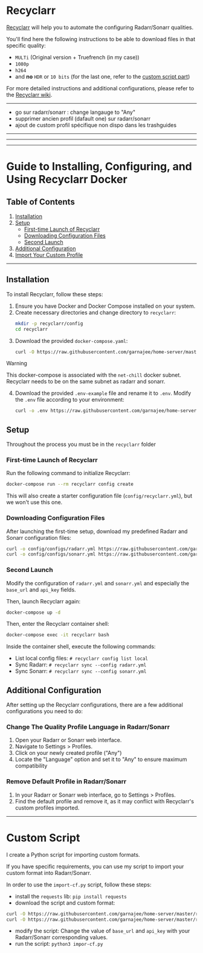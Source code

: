# Recyclarr

[Recyclarr](https://github.com/recyclarr/recyclarr) will help you to automate the configuring Radarr/Sonarr qualities.

You'll find here the following instructions to be able to download files in that specific quality:

- `MULTi` (Original version + Truefrench (in my case))
- `1080p`
- `h264`
- and **no** `HDR` or `10 bits` (for the last one, refer to the [custom script part](#custom-script))

For more detailed instructions and additional configurations, please refer to the [Recyclarr wiki](https://recyclarr.dev/wiki/).

---
  - go sur radarr/sonarr : change langauge to "Any"
  - supprimer ancien profil (dafault one) sur radarr/sonarr
- ajout de custom profil spécifique non dispo dans les trashguides

---
---
---

# Guide to Installing, Configuring, and Using Recyclarr Docker

## Table of Contents

1. [Installation](#installation)
2. [Setup](#setup)
   - [First-time Launch of Recyclarr](#first-time-launch-of-recyclarr)
   - [Downloading Configuration Files](#downloading-configuration-files)
   - [Second Launch](#second-launch)
3. [Additional Configuration](#additional-configuration)
4. [Import Your Custom Profile](#custom-script)

---

## Installation

To install Recyclarr, follow these steps:

1. Ensure you have Docker and Docker Compose installed on your system.
2. Create necessary directories and change directory to `recyclarr`:
   ```bash
   mkdir -p recyclarr/config
   cd recyclarr
   ```
3. Download the provided `docker-compose.yaml`:
   ```bash
   curl -O https://raw.githubusercontent.com/garnajee/home-server/master/recyclarr-setup/docker-compose.yaml
   ```

> [!WARNING]
> This docker-compose is associated with the `net-chill` docker subnet. Recyclarr needs to be on the same subnet as radarr and sonarr.
4. Download the provided `.env-example` file and rename it to `.env`. Modify the `.env` file according to your environment:
   ```bash
   curl -o .env https://raw.githubusercontent.com/garnajee/home-server/master/recyclarr-setup/.env-example
   ```

## Setup

Throughout the process you must be in the `recyclarr` folder

### First-time Launch of Recyclarr

Run the following command to initialize Recyclarr:
```bash
docker-compose run --rm recyclarr config create
```

This will also create a starter configuration file (`config/recyclarr.yml`), but we won't use this one.

### Downloading Configuration Files

After launching the first-time setup, download my predefined Radarr and Sonarr configuration files:
```bash
curl -o config/configs/radarr.yml https://raw.githubusercontent.com/garnajee/home-server/master/recyclarr-setup/radarr.yml
curl -o config/configs/sonarr.yml https://raw.githubusercontent.com/garnajee/home-server/master/recyclarr-setup/sonarr.yml
```

### Second Launch

Modify the configuration of `radarr.yml` and `sonarr.yml` and especially the `base_url` and `api_key` fields.

Then, launch Recyclarr again:
```bash
docker-compose up -d
```
Then, enter the Recyclarr container shell:
```bash
docker-compose exec -it recyclarr bash
```

Inside the container shell, execute the following commands:

 - List local config files: `# recyclarr config list local`
 - Sync Radarr: `# recyclarr sync --config radarr.yml`
 - Sync Sonarr: `# recyclarr sync --config sonarr.yml`


## Additional Configuration

After setting up the Recyclarr configurations, there are a few additional configurations you need to do:

### Change The Quality Profile Language in Radarr/Sonarr

1. Open your Radarr or Sonarr web interface.
2. Navigate to Settings > Profiles.
3. Click on your newly created profile ("Any")
3. Locate the "Language" option and set it to "Any" to ensure maximum compatibility

### Remove Default Profile in Radarr/Sonarr

1. In your Radarr or Sonarr web interface, go to Settings > Profiles.
2. Find the default profile and remove it, as it may conflict with Recyclarr's custom profiles imported.

---

# Custom Script

I create a Python script for importing custom formats.

If you have specific requirements, you can use my script to import your custom format into Radarr/Sonarr.

In order to use the `import-cf.py` script, follow these steps:

- install the `requests` lib: `pip install requests`
- download the script and custom format:
```bash
curl -O https://raw.githubusercontent.com/garnajee/home-server/master/recyclarr-setup/10bits.json 
curl -O https://raw.githubusercontent.com/garnajee/home-server/master/recyclarr-setup/import-cf.py
```
- modify the script: Change the value of `base_url` and `api_key` with your Radarr/Sonarr corresponding values.
- run the script: `python3 impor-cf.py`

